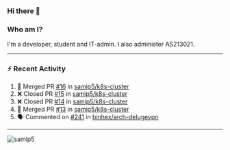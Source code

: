 ### Hi there 👋

### Who am I?
I'm a developer, student and IT-admin. I also administer AS213021.

---
### :zap: Recent Activity
<!--START_SECTION:activity-->
1. 🎉 Merged PR [#16](https://github.com/samip5/k8s-cluster/pull/16) in [samip5/k8s-cluster](https://github.com/samip5/k8s-cluster)
2. ❌ Closed PR [#15](https://github.com/samip5/k8s-cluster/pull/15) in [samip5/k8s-cluster](https://github.com/samip5/k8s-cluster)
3. ❌ Closed PR [#14](https://github.com/samip5/k8s-cluster/pull/14) in [samip5/k8s-cluster](https://github.com/samip5/k8s-cluster)
4. 🎉 Merged PR [#13](https://github.com/samip5/k8s-cluster/pull/13) in [samip5/k8s-cluster](https://github.com/samip5/k8s-cluster)
5. 🗣 Commented on [#241](https://github.com/binhex/arch-delugevpn/issues/241) in [binhex/arch-delugevpn](https://github.com/binhex/arch-delugevpn)
<!--END_SECTION:activity-->
---

<img align="center" src="https://github-readme-stats.vercel.app/api?username=samip5&show_icons=true" alt="samip5" />
